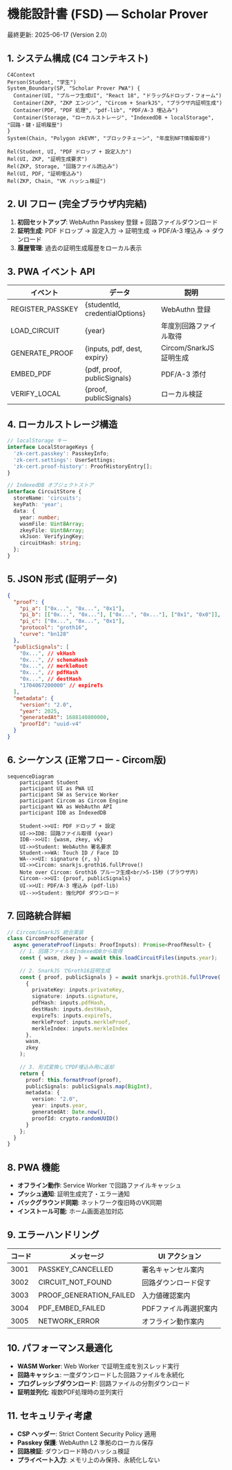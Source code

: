 # 機能設計書 (FSD) — Scholar Prover  
最終更新: 2025-06-17 (Version 2.0)

## 1. システム構成 (C4 コンテキスト)  
```mermaid
C4Context
Person(Student, "学生")
System_Boundary(SP, "Scholar Prover PWA") {
  Container(UI, "プルーフ生成UI", "React 18", "ドラッグ&ドロップ・フォーム")
  Container(ZKP, "ZKP エンジン", "Circom + SnarkJS", "ブラウザ内証明生成")
  Container(PDF, "PDF 処理", "pdf-lib", "PDF/A-3 埋込み")
  Container(Storage, "ローカルストレージ", "IndexedDB + localStorage", "回路・鍵・証明履歴")
}
System(Chain, "Polygon zkEVM", "ブロックチェーン", "年度別NFT情報取得")

Rel(Student, UI, "PDF ドロップ + 設定入力")
Rel(UI, ZKP, "証明生成要求")
Rel(ZKP, Storage, "回路ファイル読込み")
Rel(UI, PDF, "証明埋込み")
Rel(ZKP, Chain, "VK ハッシュ検証")
```

## 2. UI フロー (完全ブラウザ内完結)
1. **初回セットアップ**: WebAuthn Passkey 登録 + 回路ファイルダウンロード
2. **証明生成**: PDF ドロップ → 設定入力 → 証明生成 → PDF/A-3 埋込み → ダウンロード
3. **履歴管理**: 過去の証明生成履歴をローカル表示

## 3. PWA イベント API  
| イベント | データ | 説明 |
|----------|--------|------|
| REGISTER_PASSKEY | {studentId, credentialOptions} | WebAuthn 登録 |
| LOAD_CIRCUIT | {year} | 年度別回路ファイル取得 |
| GENERATE_PROOF | {inputs, pdf, dest, expiry} | Circom/SnarkJS 証明生成 |
| EMBED_PDF | {pdf, proof, publicSignals} | PDF/A-3 添付 |
| VERIFY_LOCAL | {proof, publicSignals} | ローカル検証 |

## 4. ローカルストレージ構造
```typescript
// localStorage キー
interface LocalStorageKeys {
  'zk-cert.passkey': PasskeyInfo;
  'zk-cert.settings': UserSettings;
  'zk-cert.proof-history': ProofHistoryEntry[];
}

// IndexedDB オブジェクトストア
interface CircuitStore {
  storeName: 'circuits';
  keyPath: 'year';
  data: {
    year: number;
    wasmFile: Uint8Array;
    zkeyFile: Uint8Array;
    vkJson: VerifyingKey;
    circuitHash: string;
  };
}
```

## 5. JSON 形式 (証明データ)
```json
{
  "proof": {
    "pi_a": ["0x...", "0x...", "0x1"],
    "pi_b": [["0x...", "0x..."], ["0x...", "0x..."], ["0x1", "0x0"]],
    "pi_c": ["0x...", "0x...", "0x1"],
    "protocol": "groth16",
    "curve": "bn128"
  },
  "publicSignals": [
    "0x...", // vkHash
    "0x...", // schemaHash  
    "0x...", // merkleRoot
    "0x...", // pdfHash
    "0x...", // destHash
    "1704067200000" // expireTs
  ],
  "metadata": {
    "version": "2.0",
    "year": 2025,
    "generatedAt": 1688140800000,
    "proofId": "uuid-v4"
  }
}
```

## 6. シーケンス (正常フロー - Circom版)
```mermaid
sequenceDiagram
    participant Student
    participant UI as PWA UI
    participant SW as Service Worker
    participant Circom as Circom Engine
    participant WA as WebAuthn API
    participant IDB as IndexedDB

    Student->>UI: PDF ドロップ + 設定
    UI->>IDB: 回路ファイル取得 (year)
    IDB-->>UI: {wasm, zkey, vk}
    UI->>Student: WebAuthn 署名要求
    Student->>WA: Touch ID / Face ID
    WA-->>UI: signature {r, s}
    UI->>Circom: snarkjs.groth16.fullProve()
    Note over Circom: Groth16 プルーフ生成<br/>5-15秒 (ブラウザ内)
    Circom-->>UI: {proof, publicSignals}
    UI->>UI: PDF/A-3 埋込み (pdf-lib)
    UI-->>Student: 強化PDF ダウンロード
```

## 7. 回路統合詳細
```typescript
// Circom/SnarkJS 統合実装
class CircomProofGenerator {
  async generateProof(inputs: ProofInputs): Promise<ProofResult> {
    // 1. 回路ファイルをIndexedDBから取得
    const { wasm, zkey } = await this.loadCircuitFiles(inputs.year);
    
    // 2. SnarkJS でGroth16証明生成
    const { proof, publicSignals } = await snarkjs.groth16.fullProve(
      {
        privateKey: inputs.privateKey,
        signature: inputs.signature,
        pdfHash: inputs.pdfHash,
        destHash: inputs.destHash,
        expireTs: inputs.expireTs,
        merkleProof: inputs.merkleProof,
        merkleIndex: inputs.merkleIndex
      },
      wasm,
      zkey
    );
    
    // 3. 形式変換してPDF埋込み用に返却
    return {
      proof: this.formatProof(proof),
      publicSignals: publicSignals.map(BigInt),
      metadata: {
        version: "2.0",
        year: inputs.year,
        generatedAt: Date.now(),
        proofId: crypto.randomUUID()
      }
    };
  }
}
```

## 8. PWA 機能
- **オフライン動作**: Service Worker で回路ファイルキャッシュ
- **プッシュ通知**: 証明生成完了・エラー通知
- **バックグラウンド同期**: ネットワーク復旧時のVK同期
- **インストール可能**: ホーム画面追加対応

## 9. エラーハンドリング
| コード | メッセージ | UI アクション |
|--------|------------|---------------|
| 3001 | PASSKEY_CANCELLED | 署名キャンセル案内 |
| 3002 | CIRCUIT_NOT_FOUND | 回路ダウンロード促す |
| 3003 | PROOF_GENERATION_FAILED | 入力値確認案内 |
| 3004 | PDF_EMBED_FAILED | PDFファイル再選択案内 |
| 3005 | NETWORK_ERROR | オフライン動作案内 |

## 10. パフォーマンス最適化
- **WASM Worker**: Web Worker で証明生成を別スレッド実行
- **回路キャッシュ**: 一度ダウンロードした回路ファイルを永続化
- **プログレッシブダウンロード**: 回路ファイルの分割ダウンロード
- **証明並列化**: 複数PDF処理時の並列実行

## 11. セキュリティ考慮
- **CSP ヘッダー**: Strict Content Security Policy 適用
- **Passkey 保護**: WebAuthn L2 準拠のローカル保存
- **回路検証**: ダウンロード時のハッシュ検証
- **プライベート入力**: メモリ上のみ保持、永続化しない